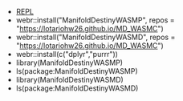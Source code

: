 






- [REPL](https://webr.r-wasm.org/latest/)
- webr::install("ManifoldDestinyWASMP", repos = "https://lotariohw26.github.io/MD_WASMC")
- webr::install("ManifoldDestinyWASMD", repos = "https://lotariohw26.github.io/MD_WASMC")
- webr::install(c("dplyr","purrr"))
- library(ManifoldDestinyWASMP)
- ls(package:ManifoldDestinyWASMP)
- library(ManifoldDestinyWASMD)
- ls(package:ManifoldDestinyWASMD)
